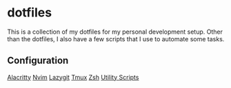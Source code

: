 # dotfiles

This is a collection of my dotfiles for my personal development setup.
Other than the dotfiles, I also have a few scripts that I use to automate some tasks.

## Configuration

[Alacritty](./.config/alacritty/alacritty.toml)
[Nvim](./.config/nvim/init.lua)
[Lazygit](./lazygit/config.yml)
[Tmux](./.tmux.conf)
[Zsh](./.zshrc)
[Utility Scripts](./scripts/)
